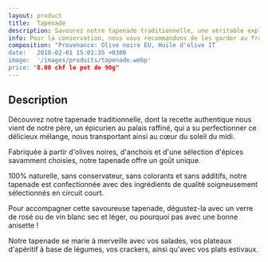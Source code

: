 ```yaml
---
layout: product
title:  Tapenade
description: Savourez notre tapenade traditionnelle, une véritable explosion de saveurs méditerranéennes, alliant les olives noires, les anchois et une sélection d'épices soigneusement dosées, pour une expérience gustative intense et ensoleillée.
info: Pour la conservation, nous vous recommandons de les garder au frais à 4° max.<br/>Après ouverture, elle se conserve environ 5 à 15 jours.
composition: "Provenance: Olive noire EU, Huile d'olive IT
date:   2018-02-01 15:01:35 +0300
image:  '/images/produits/tapenade.webp'
price: "8.00 chf le pot de 90g"
---
```


## Description

Découvrez notre tapenade traditionnelle, dont la recette authentique nous vient de notre père, un épicurien au palais raffiné, qui a su perfectionner ce délicieux mélange, nous transportant ainsi au cœur du soleil du midi.

Fabriquée à partir d'olives noires, d'anchois et d'une sélection d'épices savamment choisies, notre tapenade offre un goût unique.

100% naturelle, sans conservateur, sans colorants et sans additifs, notre tapenade est confectionnée avec des ingrédients de qualité soigneusement sélectionnés en circuit court.

Pour accompagner cette savoureuse tapenade, dégustez-la avec un verre de rosé ou de vin blanc sec et léger, ou pourquoi pas avec une bonne anisette !

Notre tapenade se marie à merveille avec vos salades, vos plateaux d'apéritif à base de légumes, vos crackers, ainsi qu'avec vos plats estivaux.